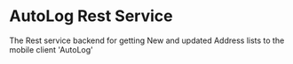 # AutoLog Rest Service


The Rest service backend for getting New and updated Address lists to the mobile client 'AutoLog'

